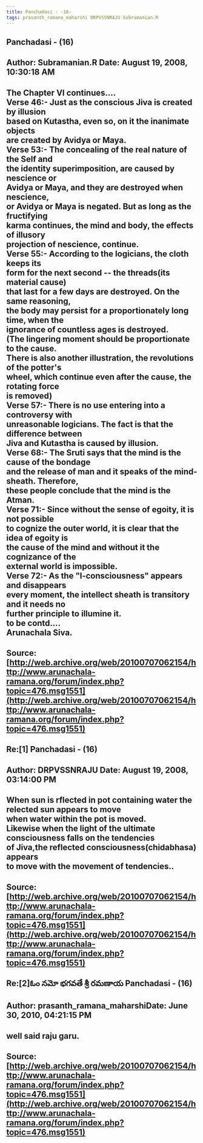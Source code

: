 ```yaml
--- 
title: Panchadasi - -16-   
tags: prasanth_ramana_maharshi DRPVSSNRAJU Subramanian.R  
---  
```

## Panchadasi - (16)  
Author: Subramanian.R       Date: August 19, 2008, 10:30:18 AM  
---  
The Chapter VI continues....   
Verse 46:- Just as the conscious Jiva is created by illusion   
based on Kutastha, even so, on it the inanimate objects   
are created by Avidya or Maya.   
Verse 53:- The concealing of the real nature of the Self and   
the identity superimposition, are caused by nescience or   
Avidya or Maya, and they are destroyed when nescience,   
or Avidya or Maya is negated. But as long as the fructifying   
karma continues, the mind and body, the effects of illusory   
projection of nescience, continue.   
Verse 55:- According to the logicians, the cloth keeps its   
form for the next second -- the threads(its material cause)   
that last for a few days are destroyed. On the same reasoning,   
the body may persist for a proportionately long time, when the   
ignorance of countless ages is destroyed.   
(The lingering moment should be proportionate to the cause.   
There is also another illustration, the revolutions of the potter's   
wheel, which continue even after the cause, the rotating force   
is removed)   
Verse 57:- There is no use entering into a controversy with   
unreasonable logicians. The fact is that the difference between   
Jiva and Kutastha is caused by illusion.   
Verse 68:- The Sruti says that the mind is the cause of the bondage   
and the release of man and it speaks of the mind-sheath. Therefore,   
these people conclude that the mind is the Atman.   
Verse 71:- Since without the sense of egoity, it is not possible   
to cognize the outer world, it is clear that the idea of egoity is   
the cause of the mind and without it the cognizance of the   
external world is impossible.   
Verse 72:- As the "I-consciousness" appears and disappears   
every moment, the intellect sheath is transitory and it needs no   
further principle to illumine it.   
to be contd....   
Arunachala Siva.
 ---  
Source:[http://web.archive.org/web/20100707062154/http://www.arunachala-ramana.org/forum/index.php?topic=476.msg1551](http://web.archive.org/web/20100707062154/http://www.arunachala-ramana.org/forum/index.php?topic=476.msg1551)   
---  

## Re:[1] Panchadasi - (16)  
Author: DRPVSSNRAJU         Date: August 19, 2008, 03:14:00 PM  
---  
When sun is rflected in pot containing water the relected sun appears to move  
when water within the pot is moved.   
Likewise when the light of the ultimate consciousness falls on the tendencies  
of Jiva,the reflected consciousness(chidabhasa) appears   
to move with the movement of tendencies..
 ---  
Source:[http://web.archive.org/web/20100707062154/http://www.arunachala-ramana.org/forum/index.php?topic=476.msg1551](http://web.archive.org/web/20100707062154/http://www.arunachala-ramana.org/forum/index.php?topic=476.msg1551)   
---  

## Re:[2]ఓం నమో భగవతే శ్రీ రమణాయ  Panchadasi - (16)  
Author: prasanth_ramana_maharshiDate: June 30, 2010, 04:21:15 PM  
---  
well said raju garu.
 ---  
Source:[http://web.archive.org/web/20100707062154/http://www.arunachala-ramana.org/forum/index.php?topic=476.msg1551](http://web.archive.org/web/20100707062154/http://www.arunachala-ramana.org/forum/index.php?topic=476.msg1551)   
---  

